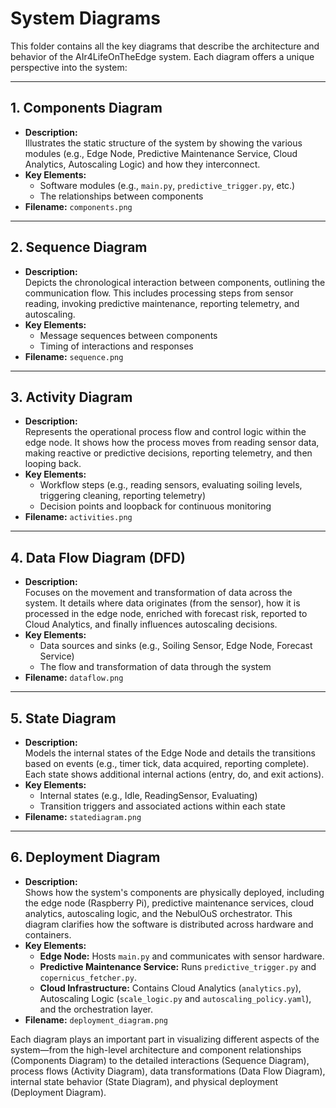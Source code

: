 # System Diagrams

This folder contains all the key diagrams that describe the architecture and behavior of the AIr4LifeOnTheEdge system. Each diagram offers a unique perspective into the system:

---

## 1. Components Diagram
- **Description:**  
  Illustrates the static structure of the system by showing the various modules (e.g., Edge Node, Predictive Maintenance Service, Cloud Analytics, Autoscaling Logic) and how they interconnect.
- **Key Elements:**  
  - Software modules (e.g., `main.py`, `predictive_trigger.py`, etc.)  
  - The relationships between components
- **Filename:** `components.png`

---

## 2. Sequence Diagram
- **Description:**  
  Depicts the chronological interaction between components, outlining the communication flow. This includes processing steps from sensor reading, invoking predictive maintenance, reporting telemetry, and autoscaling.
- **Key Elements:**  
  - Message sequences between components
  - Timing of interactions and responses
- **Filename:** `sequence.png`

---

## 3. Activity Diagram
- **Description:**  
  Represents the operational process flow and control logic within the edge node. It shows how the process moves from reading sensor data, making reactive or predictive decisions, reporting telemetry, and then looping back.
- **Key Elements:**  
  - Workflow steps (e.g., reading sensors, evaluating soiling levels, triggering cleaning, reporting telemetry)
  - Decision points and loopback for continuous monitoring
- **Filename:** `activities.png`

---

## 4. Data Flow Diagram (DFD)
- **Description:**  
  Focuses on the movement and transformation of data across the system. It details where data originates (from the sensor), how it is processed in the edge node, enriched with forecast risk, reported to Cloud Analytics, and finally influences autoscaling decisions.
- **Key Elements:**  
  - Data sources and sinks (e.g., Soiling Sensor, Edge Node, Forecast Service)
  - The flow and transformation of data through the system
- **Filename:** `dataflow.png`

---

## 5. State Diagram
- **Description:**  
  Models the internal states of the Edge Node and details the transitions based on events (e.g., timer tick, data acquired, reporting complete). Each state shows additional internal actions (entry, do, and exit actions).
- **Key Elements:**  
  - Internal states (e.g., Idle, ReadingSensor, Evaluating)
  - Transition triggers and associated actions within each state
- **Filename:** `statediagram.png`

---

## 6. Deployment Diagram
- **Description:**  
  Shows how the system's components are physically deployed, including the edge node (Raspberry Pi), predictive maintenance services, cloud analytics, autoscaling logic, and the NebulOuS orchestrator. This diagram clarifies how the software is distributed across hardware and containers.
- **Key Elements:**  
  - **Edge Node:** Hosts `main.py` and communicates with sensor hardware.  
  - **Predictive Maintenance Service:** Runs `predictive_trigger.py` and `copernicus_fetcher.py`.  
  - **Cloud Infrastructure:** Contains Cloud Analytics (`analytics.py`), Autoscaling Logic (`scale_logic.py` and `autoscaling_policy.yaml`), and the orchestration layer.
- **Filename:** `deployment_diagram.png`

Each diagram plays an important part in visualizing different aspects of the system—from the high-level architecture and component relationships (Components Diagram) to the detailed interactions (Sequence Diagram), process flows (Activity Diagram), data transformations (Data Flow Diagram), internal state behavior (State Diagram), and physical deployment (Deployment Diagram).
